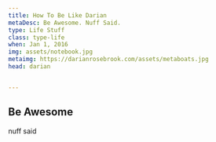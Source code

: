 ```yaml
---
title: How To Be Like Darian
metaDesc: Be Awesome. Nuff Said.
type: Life Stuff
class: type-life
when: Jan 1, 2016
img: assets/notebook.jpg
metaimg: https://darianrosebrook.com/assets/metaboats.jpg
head: darian


---
```


## Be Awesome
nuff said
